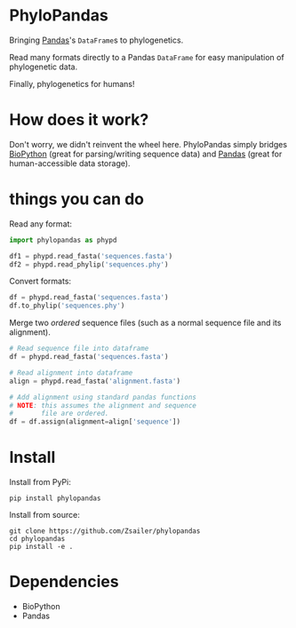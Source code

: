# PhyloPandas

Bringing [Pandas](https://github.com/pandas-dev/pandas)'s `DataFrame`s to phylogenetics. 

Read many formats directly to a Pandas `DataFrame` for easy manipulation of phylogenetic data.

Finally, phylogenetics for humans!

# How does it work?

Don't worry, we didn't reinvent the wheel here. PhyloPandas simply bridges [BioPython](https://github.com/biopython/biopython) (great for parsing/writing sequence data) and [Pandas](https://github.com/pandas-dev/pandas) 
(great for human-accessible data storage).   

# things you can do

Read any format:

```python
import phylopandas as phypd

df1 = phypd.read_fasta('sequences.fasta')
df2 = phypd.read_phylip('sequences.phy')
```

Convert formats:

```python
df = phypd.read_fasta('sequences.fasta')
df.to_phylip('sequences.phy')
```

Merge two *ordered* sequence files (such as a normal sequence file and its alignment).

```python
# Read sequence file into dataframe
df = phypd.read_fasta('sequences.fasta')

# Read alignment into dataframe
align = phypd.read_fasta('alignment.fasta')

# Add alignment using standard pandas functions
# NOTE: this assumes the alignment and sequence
#       file are ordered.
df = df.assign(alignment=align['sequence'])
```

# Install

Install from PyPi:

```
pip install phylopandas
```

Install from source:

```
git clone https://github.com/Zsailer/phylopandas
cd phylopandas
pip install -e .
```

# Dependencies

* BioPython
* Pandas
